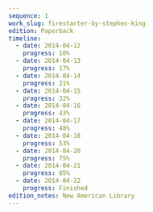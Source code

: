 ```yaml
---
sequence: 1
work_slug: firestarter-by-stephen-king
edition: Paperback
timeline:
  - date: 2014-04-12
    progress: 10%
  - date: 2014-04-13
    progress: 17%
  - date: 2014-04-14
    progress: 21%
  - date: 2014-04-15
    progress: 32%
  - date: 2014-04-16
    progress: 43%
  - date: 2014-04-17
    progress: 48%
  - date: 2014-04-18
    progress: 53%
  - date: 2014-04-20
    progress: 75%
  - date: 2014-04-21
    progress: 85%
  - date: 2014-04-22
    progress: Finished
edition_notes: New American Library
---
```

